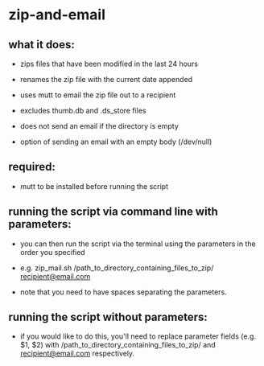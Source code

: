 # zip-and-email

## what it does:

* zips files that have been modified in the last 24 hours 
* renames the zip file with the current date appended
* uses mutt to email the zip file out to a recipient 

* excludes thumb.db and .ds_store files
* does not send an email if the directory is empty 
* option of sending an email with an empty body (/dev/null)

## required:

* mutt to be installed before running the script

## running the script via command line with parameters:

* you can then run the script via the terminal using the parameters in the order you specified 
* e.g. zip_mail.sh  /path_to_directory_containing_files_to_zip/ recipient@email.com

* note that you need to have spaces separating the parameters. 

## running the script without parameters:

* if you would like to do this, you'll need to replace parameter fields (e.g. $1, $2) with /path_to_directory_containing_files_to_zip/ and recipient@email.com respectively. 

